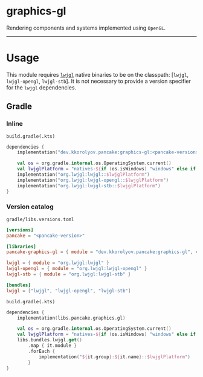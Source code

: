 # graphics-gl

Rendering components and systems implemented using `OpenGL`.

---

# Usage

This module requires [`lwjgl`](https://github.com/LWJGL/lwjgl3) native binaries to be on the classpath: [`lwjgl`, `lwjgl-opengl`, `lwjgl-stb`].
It is not necessary to provide a version specifier for the `lwjgl` dependencies.

## Gradle

### Inline

`build.gradle(.kts)`

```kotlin
dependencies {
	implementation("dev.kkorolyov.pancake:graphics-gl:<pancake-version>")

	val os = org.gradle.internal.os.OperatingSystem.current()
	val lwjglPlatform = "natives-${if (os.isWindows) "windows" else if (os.isMacOsX) "macos" else "linux"}"
	implementation("org.lwjgl:lwjgl::$lwjglPlatform")
	implementation("org.lwjgl:lwjgl-opengl::$lwjglPlatform")
	implementation("org.lwjgl:lwjgl-stb::$lwjglPlatform")
}
```

### Version catalog

`gradle/libs.versions.toml`

```toml
[versions]
pancake = "<pancake-version>"

[libraries]
pancake-graphics-gl = { module = "dev.kkorolyov.pancake:graphics-gl", version.ref = "pancake" }

lwjgl = { module = "org.lwjgl:lwjgl" }
lwjgl-opengl = { module = "org.lwjgl:lwjgl-opengl" }
lwjgl-stb = { module = "org.lwjgl:lwjgl-stb" }

[bundles]
lwjgl = ["lwjgl", "lwjgl-opengl", "lwjgl-stb"]
```

`build.gradle(.kts)`

```kotlin
dependencies {
	implementation(libs.pancake.graphics.gl)

	val os = org.gradle.internal.os.OperatingSystem.current()
	val lwjglPlatform = "natives-${if (os.isWindows) "windows" else if (os.isMacOsX) "macos" else "linux"}"
	libs.bundles.lwjgl.get()
		.map { it.module }
		.forEach {
			implementation("${it.group}:${it.name}::$lwjglPlatform")
		}
}
```
